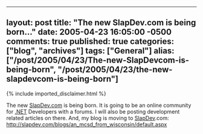   ---
  layout: post
  title: "The new SlapDev.com is being born..."
  date: 2005-04-23 16:05:00 -0500
  comments: true
  published: true
  categories: ["blog", "archives"]
  tags: ["General"]
  alias: ["/post/2005/04/23/The-new-SlapDevcom-is-being-born", "/post/2005/04/23/the-new-slapdevcom-is-being-born"]
  ---
<!-- more -->
{% include imported_disclaimer.html %}
<P>The new <a title="SlapDev.com" href="http://SlapDev.com" target="_blank">SlapDev.com</a> is being born. It is going to be an online community for <a title=".NET" href="http://www.microsoft.com/net/" target="_blank">.NET</a> Developers with a forums. I will also be posting development related articles on there. And, my blog&nbsp;is moving to <a title="SlapDev" href="http://www.slapdev.com" target="_blank">SlapDev</a>.com: <A href="http://slapdev.com/blogs/an_mcsd_from_wisconsin/default.aspx">http://slapdev.com/blogs/an_mcsd_from_wisconsin/default.aspx</A></P>
